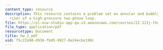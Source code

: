 ```yaml
---
content_type: resource
description: This resource contains a problem set on annular and bubbly flow in the
  riser of a high-pressure two-phase loop.
file: https://ol-ocw-studio-app-qa.s3.amazonaws.com/courses/22-313j-thermal-hydraulics-in-power-technology-spring-2007/f5c22a98d938fbd599270a24ecbe190c_hw_2.pdf
file_type: application/pdf
resourcetype: Document
title: hw_2.pdf
uid: f5c22a98-d938-fbd5-9927-0a24ecbe190c
---
```

